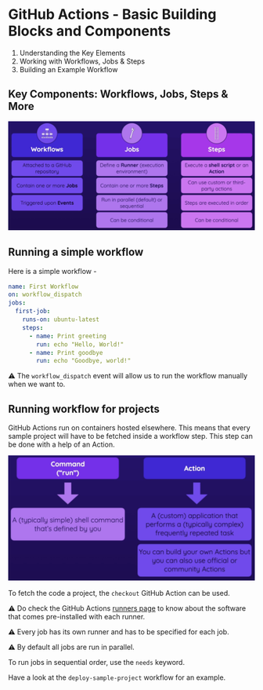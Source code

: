 # GitHub Actions - Basic Building Blocks and Components

1. Understanding the Key Elements 
1. Working with Workflows, Jobs & Steps 
1. Building an Example Workflow

## Key Components: Workflows, Jobs, Steps & More

<p align="center"><img src ="images/key-components.png" /></p>

## Running a simple workflow

Here is a simple workflow - 

```yaml
name: First Workflow
on: workflow_dispatch
jobs:
  first-job:
    runs-on: ubuntu-latest
    steps:
      - name: Print greeting
        run: echo "Hello, World!"
      - name: Print goodbye
        run: echo "Goodbye, world!"
```

:warning: The `workflow_dispatch` event will allow us to run the workflow manually when we want to.

## Running workflow for projects

GitHub Actions run on containers hosted elsewhere. This means that every sample project will have to be fetched inside a workflow step. This step can be done with a help of an Action.

<p align="center"><img src ="images/action.png" /></p>

To fetch the code a project, the `checkout` GitHub Action can be used.

:warning: Do check the GitHub Actions [runners page](https://docs.github.com/en/actions/using-github-hosted-runners/about-github-hosted-runners) to know about the software that comes pre-installed with each runner.

:warning: Every job has its own runner and has to be specified for each job.

:warning: By default all jobs are run in parallel.

To run jobs in sequential order, use the `needs` keyword.

Have a look at the `deploy-sample-project` workflow for an example.


